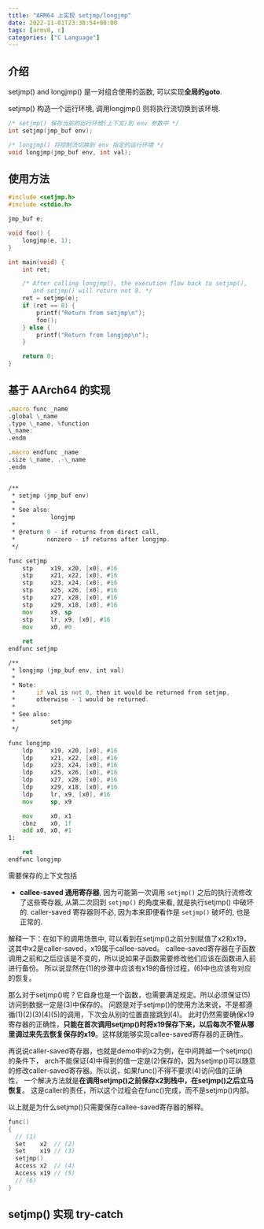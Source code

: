 ```yaml
---
title: "ARM64 上实现 setjmp/longjmp"
date: 2022-11-01T23:38:54+08:00
tags: [armv8, c]
categories: ["C Language"]
---
```






##  介绍

setjmp() and longjmp() 是一对组合使用的函数, 可以实现**全局的goto**. 

setjmp() 构造一个运行环境, 调用longjmp() 则将执行流切换到该环境.

```c
/* setjmp() 保存当前的运行环境(上下文)到 env 参数中 */
int setjmp(jmp_buf env);

/* longjmp() 将控制流切换到 env 指定的运行环境 */
void longjmp(jmp_buf env, int val);
```

## 使用方法

```c
#include <setjmp.h>
#include <stdio.h>

jmp_buf e;

void foo() {
    longjmp(e, 1);
}

int main(void) {
    int ret;

    /* After calling longjmp(), the execution flow back to setjmp(), 
       and setjmp() will return not 0. */
    ret = setjmp(e);
    if (ret == 0) {
        printf("Return from setjmp\n");
        foo();
    } else {
        printf("Return from longjmp\n");
    }

    return 0;
}
```





## 基于 AArch64 的实现



```asm
.macro func _name
.global \_name
.type \_name, %function
\_name:
.endm

.macro endfunc _name
.size \_name, .-\_name
.endm


/**
 * setjmp (jmp_buf env)
 *
 * See also:
 *          longjmp
 *
 * @return 0 - if returns from direct call,
 *         nonzero - if returns after longjmp.
 */

func setjmp
    stp     x19, x20, [x0], #16
    stp     x21, x22, [x0], #16
    stp     x23, x24, [x0], #16
    stp     x25, x26, [x0], #16
    stp     x27, x28, [x0], #16
    stp     x29, x18, [x0], #16
    mov     x9, sp
    stp     lr, x9, [x0], #16
    mov     x0, #0
    
    ret
endfunc setjmp

/**
 * longjmp (jmp_buf env, int val)
 *
 * Note:
 *      if val is not 0, then it would be returned from setjmp,
 *      otherwise - 1 would be returned.
 *
 * See also:
 *          setjmp
 */

func longjmp
    ldp     x19, x20, [x0], #16
    ldp     x21, x22, [x0], #16
    ldp     x23, x24, [x0], #16
    ldp     x25, x26, [x0], #16
    ldp     x27, x28, [x0], #16
    ldp     x29, x18, [x0], #16
    ldp     lr, x9, [x0], #16
    mov     sp, x9

    mov     x0, x1
    cbnz    x0, 1f
    add x0, x0, #1
1:

    ret
endfunc longjmp
```

需要保存的上下文包括

* **callee-saved 通用寄存器**, 因为可能第一次调用 `setjmp()` 之后的执行流修改了这些寄存器, 从第二次回到 `setjmp()` 的角度来看, 就是执行setjmp() 中破坏的. caller-saved 寄存器则不必, 因为本来即便看作是 `setjmp()` 破坏的, 也是正常的.

解释一下：在如下的调用场景中, 可以看到在setjmp()之前分别赋值了x2和x19，
这其中x2是caller-saved，x19属于callee-saved。
callee-saved寄存器在子函数调用之前和之后应该是不变的，所以说如果子函数需要修改他们应该在函数进入前进行备份。
所以说显然在(1)的步骤中应该有x19的备份过程，(6)中也应该有对应的恢复。

那么对于setjmp()呢？它自身也是一个函数，也需要满足规定。所以必须保证(5)访问到数据一定是(3)中保存的。
问题是对于setjmp()的使用方法来说，不是都遵循(1)(2)(3)(4)(5)的调用，下次会从别的位置直接跳到(4)。
此时仍然需要确保x19寄存器的正确性，**只能在首次调用setjmp()时将x19保存下来，以后每次不管从哪里调过来先去恢复保存的x19**。这样就能够实现callee-saved寄存器的正确性。

再说说caller-saved寄存器，也就是demo中的x2为例，在中间跨越一个setjmp()的条件下，
arch不能保证(4)中得到的值一定是(2)保存的，因为setjmp()可以随意的修改caller-saved寄存器。所以说，如果func()不得不要求(4)访问值的正确性，
一个解决方法就是**在调用setjmp()之前保存x2到栈中，在setjmp()之后立马恢复**。
这是caller的责任，所以这个过程会在func()完成，而不是setjmp()内部。

以上就是为什么setjmp()只需要保存callee-saved寄存器的解释。
```c
func()
{
  // (1)
  Set    x2  // (2)
  Set    x19 // (3)
  setjmp()
  Access x2  // (4)
  Access x19 // (5)
  // (6)
}
```


## setjmp() 实现 try-catch
